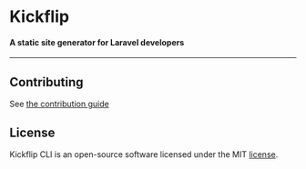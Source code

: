 # Kickflip
#### A static site generator for Laravel developers

------

## Contributing

See [the contribution guide](CONTRIBUTING.md)

## License

Kickflip CLI is an open-source software licensed under the MIT [license](LICENSE.md).
